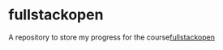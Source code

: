 # fullstackopen

A repository to store my progress for the course[fullstackopen](https://fullstackopen.com)
